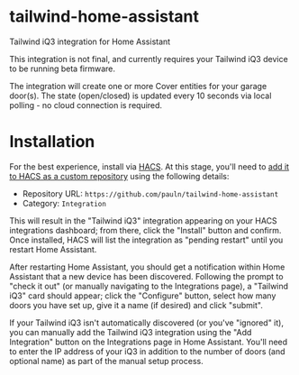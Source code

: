# tailwind-home-assistant
Tailwind iQ3 integration for Home Assistant

This integration is not final, and currently requires your Tailwind iQ3 device to be running beta firmware.

The integration will create one or more Cover entities for your garage door(s).
The state (open/closed) is updated every 10 seconds via local polling - no cloud connection is required.

# Installation
For the best experience, install via [HACS](https://hacs.xyz/).
At this stage, you'll need to [add it to HACS as a custom repository](https://hacs.xyz/docs/faq/custom_repositories) using the following details:
- Repository URL: `https://github.com/pauln/tailwind-home-assistant`
- Category: `Integration`

This will result in the "Tailwind iQ3" integration appearing on your HACS integrations dashboard; from there, click the "Install" button and confirm.
Once installed, HACS will list the integration as "pending restart" until you restart Home Assistant.

After restarting Home Assistant, you should get a notification within Home Assistant that a new device has been discovered.  Following the prompt to "check it out" (or manually navigating to the Integrations page), a "Tailwind iQ3" card should appear; click the "Configure" button, select how many doors you have set up, give it a name (if desired) and click "submit".

If your Tailwind iQ3 isn't automatically discovered (or you've "ignored" it), you can manually add the Tailwind iQ3 integration using the "Add Integration" button on the Integrations page in Home Assistant.  You'll need to enter the IP address of your iQ3 in addition to the number of doors (and optional name) as part of the manual setup process.